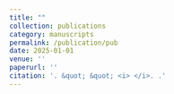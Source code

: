 ```yaml
---
title: ""
collection: publications
category: manuscripts
permalink: /publication/pub
date: 2025-01-01
venue: ''
paperurl: ''
citation: '. &quot; &quot; <i> </i>. .'
---
```

